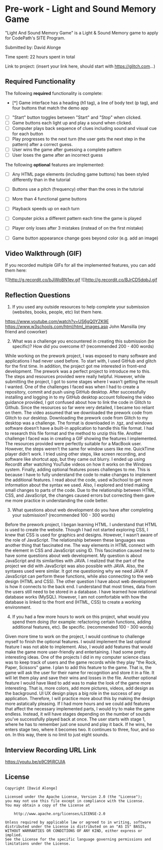 # Pre-work - Light and Sound Memory Game

"Light And Sound Memory Game" is a Light & Sound Memory game to apply for CodePath's SITE Program. 

Submitted by: David Alonge

Time spent: 22 hours spent in total

Link to project: (insert your link here, should start with https://glitch.com...)

## Required Functionality

The following **required** functionality is complete:

* [*] Game interface has a heading (h1 tag), a line of body text (p tag), and four buttons that match the demo app
* [ ] "Start" button toggles between "Start" and "Stop" when clicked. 
* [ ] Game buttons each light up and play a sound when clicked. 
* [ ] Computer plays back sequence of clues including sound and visual cue for each button
* [ ] Play progresses to the next turn (the user gets the next step in the pattern) after a correct guess. 
* [ ] User wins the game after guessing a complete pattern
* [ ] User loses the game after an incorrect guess

The following **optional** features are implemented:

* [ ] Any HTML page elements (including game buttons) has been styled differently than in the tutorial
* [ ] Buttons use a pitch (frequency) other than the ones in the tutorial
* [ ] More than 4 functional game buttons
* [ ] Playback speeds up on each turn
* [ ] Computer picks a different pattern each time the game is played
* [ ] Player only loses after 3 mistakes (instead of on the first mistake)
* [ ] Game button appearance change goes beyond color (e.g. add an image)


## Video Walkthrough (GIF)

If you recorded multiple GIFs for all the implemented features, you can add them here:

![]http://g.recordit.co/bJiWoBN1ev.gif
![]http://g.recordit.co/BJrCD5dqbJ.gif

## Reflection Questions
1. If you used any outside resources to help complete your submission (websites, books, people, etc) list them here. 

https://www.youtube.com/watch?v=US6gQ0YZK9E
https://www.w3schools.com/html/html_images.asp
John Mansilla (my friend and coworker)


2. What was a challenge you encountered in creating this submission (be specific)? How did you overcome it? (recommended 200 - 400 words) 

While working on the prework project, I was exposed to many software and applications I had never used before. To start with, I used GitHub and glitch for the first time. In addition, the project got me interested in front-end development. The prework was a perfect project to introduce me to this. The steps and resources provided were really helpful. However, while submitting the project, I got to some stages where I wasn’t getting the result I wanted.
One of the challenges I faced was when I had to create a repository, commit and push using GitHub desktop. After successfully installing and logging in to my GitHub desktop account following the video guidance provided, I got confused about how to link the code in Glitch to Github. Since the resources so far were very detailed, I became too reliant on them. The video assumed that we downloaded the prework code from Glitch to our desktop. Downloading the prework code from Glitch to my desktop was a challenge. The format is downloaded in .tgz, and windows software doesn’t have a built-in application to handle this file format. I had to research this file format and the method to unzip this file.
Another challenge I faced was in creating a GIF showing the features I implemented. The resources provided were perfectly suitable for a MacBook user. However, the steps weren’t the same for window users like me. QuickTime player didn’t work. I tried using other steps, like screen recording, and software like shortcut app, but they came out blurry. I ended up using RecordIt after watching YouTube videos on how it works on the Windows system.
Finally, adding optional features poses challenges to me. This is because I have to fully understand the code to make changes to implement the additional features. I read about the code, used w3school to get more information about the syntax we used. Also, I explored and tried making small changes to parts of the code. Due to the relationship between HTML, CSS, and JavaScript, the changes caused errors but correcting them gave me more practice in understanding the code better.


3. What questions about web development do you have after completing your submission? (recommended 100 - 300 words) 

Before the prework project, I began learning HTML. I understand that HTML is used to create the website. Though I had not started exploring CSS, I knew that CSS is used for graphics and designs. However, I wasn’t aware of the role of JavaScript. The relationship between these languages was another thing that fascinated me. The way elements in HTML connect with the element in CSS and JavaScript using ID. This fascination caused me to have some questions about web development.
My question is about JavaScript and its similarities with JAVA. I realized that the part of the project we did with JavaScript was also possible with JAVA. Also, the syntaxes used were similar. It got me questioning why we need JAVA if JavaScript can perform these functions, while also connecting to the web design (HTML and CSS).
The other question I have about web development is how it connects to the back end. I understand that most times, data from the users still need to be stored in a database. I have learned how relational database works (MySQL). However, I am not comfortable with how the database is linked to the front end (HTML, CSS) to create a working environment.


4. If you had a few more hours to work on this project, what would you spend them doing (for example: refactoring certain functions, adding additional features, etc). Be specific. (recommended 100 - 300 words) 

Given more time to work on the project, I would continue to challenge myself to finish the optional features. I would implement the last optional feature I was not able to implement.
Also, I would add features that would make the game more user-friendly and entertaining. I had some pretty interesting ideas. One of the projects I did in my computer science class was to keep track of users and the game records while they play "the Rock, Paper, Scissors" game. I plan to add this feature to the game. That is, the game will ask the user for their name for recognition and store it in a file. It will let them play and save their wins and losses in the file.
Another optional feature I would have liked to add was to make the look of the game more interesting. That is, more colors, add more pictures, videos, add design as the background. UI UX design plays a big role in the success of any application. Therefore, I will practice more about this by making the design more astatically pleasing.
If I had more hours and we could add features that affect the necessary implemented parts, I would try to make the game endless. Instead, it will have stages depending on the number of sounds you've successfully played back at once. The user starts with stage 1, where he has to remember just one sound and play it back. If he wins, he enters stage two, where it becomes two. It continues to three, four, and so on. In this way, there is no limit to just eight sounds.



## Interview Recording URL Link

https://youtu.be/p9C9fjRCUlA


## License

    Copyright [David Alonge]

    Licensed under the Apache License, Version 2.0 (the "License");
    you may not use this file except in compliance with the License.
    You may obtain a copy of the License at

        http://www.apache.org/licenses/LICENSE-2.0

    Unless required by applicable law or agreed to in writing, software
    distributed under the License is distributed on an "AS IS" BASIS,
    WITHOUT WARRANTIES OR CONDITIONS OF ANY KIND, either express or implied.
    See the License for the specific language governing permissions and
    limitations under the License.
